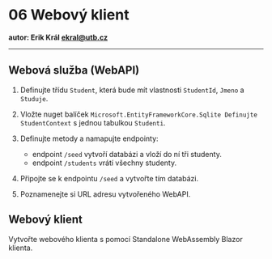 # 06 Webový klient

**autor: Erik Král ekral@utb.cz**

---

## Webová služba (WebAPI)

1) Definujte třídu `Student`, která bude mít vlastnosti `StudentId`, `Jmeno` a `Studuje`.

2) Vložte nuget balíček `Microsoft.EntityFrameworkCore.Sqlite Definujte` `StudentContext` s jednou tabulkou `Studenti`. 

3) Definujte metody a namapujte endpointy:
   - endpoint `/seed` vytvoří databázi a vloží do ní tři studenty.
   - endpoint `/students` vrátí všechny studenty.

4) Připojte se k endpointu `/seed` a vytvořte tím databázi.

5) Poznamenejte si URL adresu vytvořeného WebAPI.

## Webový klient

Vytvořte webového klienta s pomocí Standalone WebAssembly Blazor klienta.